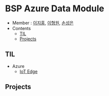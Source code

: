 # BSP Azure Data Module

- Member : [이지홍](https://github.com/jihongl), [이형원](https://github.com/LeeHyeongWon), [손성은](https://github.com/allmine123)
- Contents
  - [TIL](#TIL)
  - [Projects](#Projects)

## TIL

- Azure
  - [IoT Edge](https://github.com/JihongL/Data_Module/blob/master/TIL/Azure/IoT_Edge.md)

## Projects
